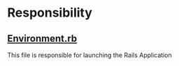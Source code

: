 # Responsibility


## [Environment.rb](https://github.com/aspc/aspc-website/blob/master/config/environment.rb)
This file is responsible for launching the Rails Application 

